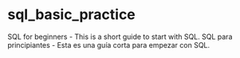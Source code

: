 # sql_basic_practice
SQL for beginners - This is a short guide to start with SQL. SQL para principiantes - Esta es una guía corta para empezar con SQL.
